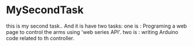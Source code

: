 # MySecondTask
this is my second task..
And it is have two tasks:
one is : Programing a web page to control the arms using 'web series API'.
two is : writing Arduino code related to th controller.
